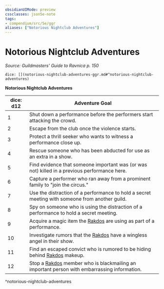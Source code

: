 ```yaml
---
obsidianUIMode: preview
cssclasses: json5e-note
tags:
- compendium/src/5e/ggr
aliases: ["Notorious Nightclub Adventures"]
---
```

# Notorious Nightclub Adventures
*Source: Guildmasters' Guide to Ravnica p. 150* 

`dice: [](notorious-nightclub-adventures-ggr.md#^notorious-nightclub-adventures)`

**Notorious Nightclub Adventures**

| dice: d12 | Adventure Goal |
|-----------|----------------|
| 1 | Shut down a performance before the performers start attacking the crowd. |
| 2 | Escape from the club once the violence starts. |
| 3 | Protect a thrill seeker who wants to witness a performance close up. |
| 4 | Rescue someone who has been abducted for use as an extra in a show. |
| 5 | Find evidence that someone important was (or was not) killed in a previous performance here. |
| 6 | Capture a performer who ran away from a prominent family to "join the circus." |
| 7 | Use the distraction of a performance to hold a secret meeting with someone from another guild. |
| 8 | Spy on someone who is using the distraction of a performance to hold a secret meeting. |
| 9 | Acquire a magic item the [Rakdos](compendium/bestiary/npc/rakdos-ggr.md) are using as part of a performance. |
| 10 | Investigate rumors that the [Rakdos](compendium/bestiary/npc/rakdos-ggr.md) have a wingless angel in their show. |
| 11 | Find an escaped convict who is rumored to be hiding behind [Rakdos](compendium/bestiary/npc/rakdos-ggr.md) makeup. |
| 12 | Stop a [Rakdos](compendium/bestiary/npc/rakdos-ggr.md) member who is blackmailing an important person with embarrassing information. |
^notorious-nightclub-adventures